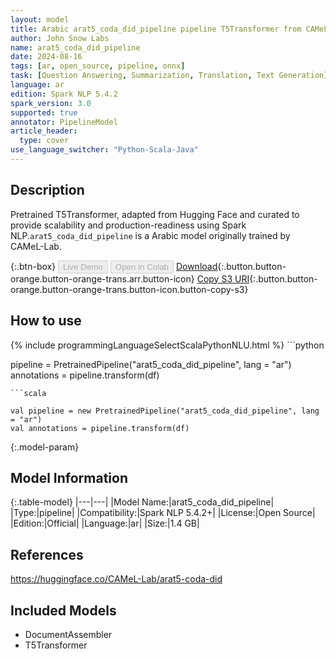 ```yaml
---
layout: model
title: Arabic arat5_coda_did_pipeline pipeline T5Transformer from CAMeL-Lab
author: John Snow Labs
name: arat5_coda_did_pipeline
date: 2024-08-16
tags: [ar, open_source, pipeline, onnx]
task: [Question Answering, Summarization, Translation, Text Generation]
language: ar
edition: Spark NLP 5.4.2
spark_version: 3.0
supported: true
annotator: PipelineModel
article_header:
  type: cover
use_language_switcher: "Python-Scala-Java"
---
```


## Description

Pretrained T5Transformer, adapted from Hugging Face and curated to provide scalability and production-readiness using Spark NLP.`arat5_coda_did_pipeline` is a Arabic model originally trained by CAMeL-Lab.

{:.btn-box}
<button class="button button-orange" disabled>Live Demo</button>
<button class="button button-orange" disabled>Open in Colab</button>
[Download](https://s3.amazonaws.com/auxdata.johnsnowlabs.com/public/models/arat5_coda_did_pipeline_ar_5.4.2_3.0_1723814079934.zip){:.button.button-orange.button-orange-trans.arr.button-icon}
[Copy S3 URI](s3://auxdata.johnsnowlabs.com/public/models/arat5_coda_did_pipeline_ar_5.4.2_3.0_1723814079934.zip){:.button.button-orange.button-orange-trans.button-icon.button-copy-s3}

## How to use



<div class="tabs-box" markdown="1">
{% include programmingLanguageSelectScalaPythonNLU.html %}
```python

pipeline = PretrainedPipeline("arat5_coda_did_pipeline", lang = "ar")
annotations =  pipeline.transform(df)   

```
```scala

val pipeline = new PretrainedPipeline("arat5_coda_did_pipeline", lang = "ar")
val annotations = pipeline.transform(df)

```
</div>

{:.model-param}
## Model Information

{:.table-model}
|---|---|
|Model Name:|arat5_coda_did_pipeline|
|Type:|pipeline|
|Compatibility:|Spark NLP 5.4.2+|
|License:|Open Source|
|Edition:|Official|
|Language:|ar|
|Size:|1.4 GB|

## References

https://huggingface.co/CAMeL-Lab/arat5-coda-did

## Included Models

- DocumentAssembler
- T5Transformer